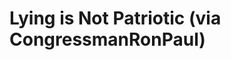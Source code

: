 <!--
id: 2198024377
link: http://tumblr.atmos.org/post/2198024377/lying-is-not-patriotic-via-congressmanronpaul
slug: lying-is-not-patriotic-via-congressmanronpaul
date: Mon Dec 13 2010 02:23:03 GMT-0800 (PST)
publish: 2010-12-013
tags: 
title: Lying is Not Patriotic (via CongressmanRonPaul)
-->


Lying is Not Patriotic (via CongressmanRonPaul)
===============================================



